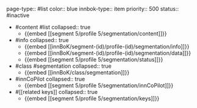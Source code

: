 page-type:: #list
color:: blue
innbok-type:: item
priority:: 500
status:: #inactive

- #content #list
  collapsed:: true
	- {{embed [[segment 5/profile 5/segmentation/content]]}}
- #info
  collapsed:: true
	- {{embed [[innBoK/segment-(id)/profile-(id)/segmentation/info]]}}
	- {{embed [[innBoK/segment-(id)/profile-(id)/segmentation/data]]}}
	- {{embed [[segment 5/profile 5/segmentation/status]]}}
- #class #segmentation
  collapsed:: true
	- {{embed [[innBoK/class/segmentation]]}}
- #innCoPilot
  collapsed:: true
	- {{embed [[segment 5/profile 5/segmentation/innCoPilot]]}}
- #[[related keys]]
  collapsed:: true
	- {{embed [[segment 5/profile 5/segmentation/keys]]}}







